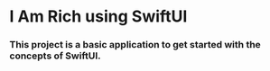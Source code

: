 # I Am Rich using SwiftUI

### This project is a basic application to get started with the concepts of SwiftUI.
